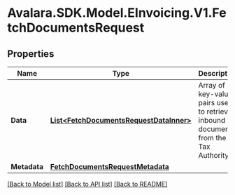 # Avalara.SDK.Model.EInvoicing.V1.FetchDocumentsRequest

## Properties

Name | Type | Description | Notes
------------ | ------------- | ------------- | -------------
**Data** | [**List&lt;FetchDocumentsRequestDataInner&gt;**](FetchDocumentsRequestDataInner.md) | Array of key-value pairs used to retrieve inbound documents from the Tax Authority | [optional] 
**Metadata** | [**FetchDocumentsRequestMetadata**](FetchDocumentsRequestMetadata.md) |  | [optional] 

[[Back to Model list]](../../../README.md#documentation-for-models) [[Back to API list]](../../../README.md#documentation-for-api-endpoints) [[Back to README]](../../../README.md)

